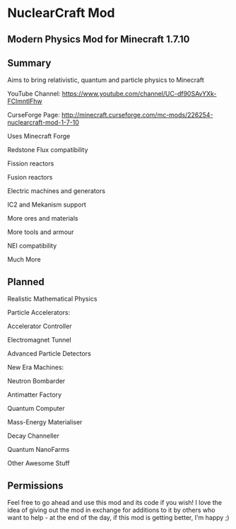 NuclearCraft Mod
================
Modern Physics Mod for Minecraft 1.7.10
---------------------------------------

Summary
-------

Aims to bring relativistic, quantum and particle physics to Minecraft

YouTube Channel: https://www.youtube.com/channel/UC-df90SAvYXk-FClmntlFhw

CurseForge Page: http://minecraft.curseforge.com/mc-mods/226254-nuclearcraft-mod-1-7-10

Uses Minecraft Forge

Redstone Flux compatibility

Fission reactors

Fusion reactors

Electric machines and generators

IC2 and Mekanism support

More ores and materials

More tools and armour

NEI compatibility

Much More


Planned
-------

Realistic Mathematical Physics

Particle Accelerators:

Accelerator Controller

Electromagnet Tunnel

Advanced Particle Detectors

New Era Machines:

Neutron Bombarder

Antimatter Factory

Quantum Computer

Mass-Energy Materialiser

Decay Channeller

Quantum NanoFarms

Other Awesome Stuff

Permissions
-----------

Feel free to go ahead and use this mod and its code if you wish! I love the idea of giving out the mod in exchange for additions to it by others who want to help - at the end of the day, if this mod is getting better, I'm happy ;)
